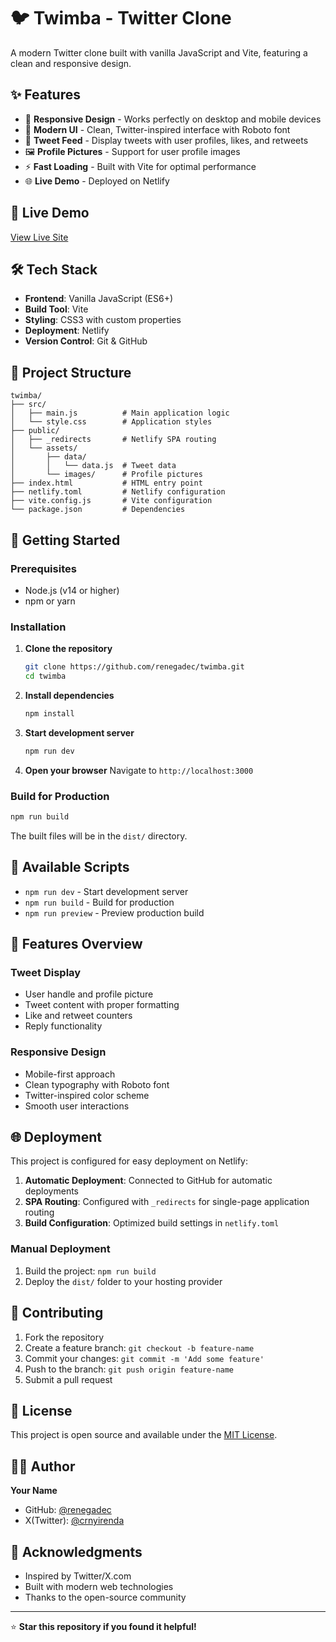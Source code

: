 # 🐦 Twimba - Twitter Clone

A modern Twitter clone built with vanilla JavaScript and Vite, featuring a clean and responsive design.

## ✨ Features

- 📱 **Responsive Design** - Works perfectly on desktop and mobile devices
- 🎨 **Modern UI** - Clean, Twitter-inspired interface with Roboto font
- 💬 **Tweet Feed** - Display tweets with user profiles, likes, and retweets
- 🖼️ **Profile Pictures** - Support for user profile images
- ⚡ **Fast Loading** - Built with Vite for optimal performance
- 🌐 **Live Demo** - Deployed on Netlify

## 🚀 Live Demo

[View Live Site](https://twimba0x.netlify.app)

## 🛠️ Tech Stack

- **Frontend**: Vanilla JavaScript (ES6+)
- **Build Tool**: Vite
- **Styling**: CSS3 with custom properties
- **Deployment**: Netlify
- **Version Control**: Git & GitHub

## 📁 Project Structure

```
twimba/
├── src/
│   ├── main.js          # Main application logic
│   └── style.css        # Application styles
├── public/
│   ├── _redirects       # Netlify SPA routing
│   └── assets/
│       ├── data/
│       │   └── data.js  # Tweet data
│       └── images/      # Profile pictures
├── index.html           # HTML entry point
├── netlify.toml         # Netlify configuration
├── vite.config.js       # Vite configuration
└── package.json         # Dependencies
```

## 🚀 Getting Started

### Prerequisites

- Node.js (v14 or higher)
- npm or yarn

### Installation

1. **Clone the repository**
   ```bash
   git clone https://github.com/renegadec/twimba.git
   cd twimba
   ```

2. **Install dependencies**
   ```bash
   npm install
   ```

3. **Start development server**
   ```bash
   npm run dev
   ```

4. **Open your browser**
   Navigate to `http://localhost:3000`

### Build for Production

```bash
npm run build
```

The built files will be in the `dist/` directory.

## 📝 Available Scripts

- `npm run dev` - Start development server
- `npm run build` - Build for production
- `npm run preview` - Preview production build

## 🎨 Features Overview

### Tweet Display
- User handle and profile picture
- Tweet content with proper formatting
- Like and retweet counters
- Reply functionality

### Responsive Design
- Mobile-first approach
- Clean typography with Roboto font
- Twitter-inspired color scheme
- Smooth user interactions

## 🌐 Deployment

This project is configured for easy deployment on Netlify:

1. **Automatic Deployment**: Connected to GitHub for automatic deployments
2. **SPA Routing**: Configured with `_redirects` for single-page application routing
3. **Build Configuration**: Optimized build settings in `netlify.toml`

### Manual Deployment

1. Build the project: `npm run build`
2. Deploy the `dist/` folder to your hosting provider

## 🤝 Contributing

1. Fork the repository
2. Create a feature branch: `git checkout -b feature-name`
3. Commit your changes: `git commit -m 'Add some feature'`
4. Push to the branch: `git push origin feature-name`
5. Submit a pull request

## 📄 License

This project is open source and available under the [MIT License](LICENSE).

## 👨‍💻 Author

**Your Name**
- GitHub: [@renegadec](https://github.com/renegadec)
- X(Twitter): [@crnyirenda](https://x.com/crnyirenda)

## 🙏 Acknowledgments

- Inspired by Twitter/X.com
- Built with modern web technologies
- Thanks to the open-source community

---

⭐ **Star this repository if you found it helpful!**
